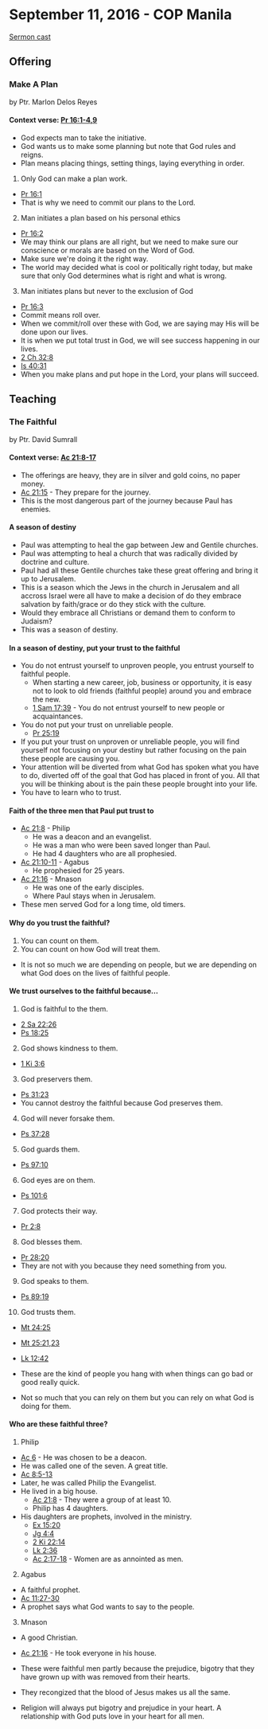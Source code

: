 # September 11, 2016 - COP Manila

[Sermon cast](http://livestream.com/cathedralofpraise/cathedralofpraiseph/videos/135349910)

## Offering

### Make A Plan
by Ptr. Marlon Delos Reyes

#### Context verse: [Pr 16:1-4,9](http://www.biblestudytools.com/proverbs/passage/?q=proverbs+16:1-4)

- God expects man to take the initiative.
- God wants us to make some planning but note that God rules and reigns.
- Plan means placing things, setting things, laying everything in order.


1. Only God can make a plan work.
  - [Pr 16:1](http://www.biblestudytools.com/proverbs/16-1.html)
  - That is why we need to commit our plans to the Lord.
2. Man initiates a plan based on his personal ethics
  - [Pr 16:2](http://www.biblestudytools.com/proverbs/16-2.html)
  - We may think our plans are all right, but we need to make sure our conscience or morals are based on the Word of God.
  - Make sure we're doing it the right way.
  - The world may decided what is cool or politically right today, but make sure that only God determines what is right and what is wrong.
3. Man initiates plans but never to the exclusion of God
  - [Pr 16:3](http://www.biblestudytools.com/proverbs/16-3.html)
  - Commit means roll over.
  - When we commit/roll over these with God, we are saying may His will be done upon our lives.
  - It is when we put total trust in God, we will see success happening in our lives.
  - [2 Ch 32:8](http://www.biblestudytools.com/2-chronicles/32-8.html)
  - [Is 40:31](http://www.biblestudytools.com/isaiah/40-31.html)
  - When you make plans and put hope in the Lord, your plans will succeed.
  
## Teaching

### The Faithful
by Ptr. David Sumrall

#### Context verse: [Ac 21:8-17](http://www.biblestudytools.com/acts/passage/?q=acts+21:8-17)

- The offerings are heavy, they are in silver and gold coins, no paper money.
- [Ac 21:15](http://www.biblestudytools.com/acts/21-15.html) - They prepare for the journey.
- This is the most dangerous part of the journey because Paul has enemies. 

#### A season of destiny
- Paul was attempting to heal the gap between Jew and Gentile churches.
- Paul was attempting to heal a church that was radically divided by doctrine and culture.
- Paul had all these Gentile churches take these great offering and bring it up to Jerusalem.
- This is a season which the Jews in the church in Jerusalem and all accross Israel were all have to make a decision of do they embrace salvation by faith/grace or do they stick with the culture.
- Would they embrace all Christians or demand them to conform to Judaism?
- This was a season of destiny.

#### In a season of destiny, put your trust to the faithful
- You do not entrust yourself to unproven people, you entrust yourself to faithful people.
  - When starting a new career, job, business or opportunity, it is easy not to look to old friends (faithful people) around you and embrace the new.  
  - [1 Sam 17:39](http://www.biblestudytools.com/1-samuel/17-39.html) - You do not entrust yourself to new people or acquaintances.
- You do not put your trust on unreliable people.
  - [Pr 25:19](http://www.biblestudytools.com/proverbs/25-19.html) 
- If you put your trust on unproven or unreliable people, you will find yourself not focusing on your destiny but rather focusing on the pain these people are causing you.
- Your attention will be diverted from what God has spoken what you have to do, diverted off of the goal that God has placed in front of you. All that you will be thinking about is the pain these people brought into your life. 
- You have to learn who to trust.

#### Faith of the three men that Paul put trust to
- [Ac 21:8](http://www.biblestudytools.com/acts/21-8.html) - Philip 
  - He was a deacon and an evangelist.
  - He was a man who were been saved longer than Paul.
  - He had 4 daughters who are all prophesied.
- [Ac 21:10-11](http://www.biblestudytools.com/acts/passage/?q=acts+21:10-11) - Agabus 
  - He prophesied for 25 years.
- [Ac 21:16](http://www.biblestudytools.com/acts/21-16.html) - Mnason 
  - He was one of the early disciples. 
  - Where Paul stays when in Jerusalem.
- These men served God for a long time, old timers.

#### Why do you trust the faithful?
1. You can count on them.
2. You can count on how God will treat them.
  - It is not so much we are depending on people, but we are depending on what God does on the lives of faithful people.

#### We trust ourselves to the faithful because...
1. God is faithful to the them.
  - [2 Sa 22:26](http://www.biblestudytools.com/2-samuel/22-26.html)
  - [Ps 18:25](http://www.biblestudytools.com/psalms/18-25.html)
2. God shows kindness to them.
  - [1 Ki 3:6](http://www.biblestudytools.com/1-kings/3-6.html)
3. God preservers them.
  - [Ps 31:23](http://www.biblestudytools.com/psalms/31-23.html)
  - You cannot destroy the faithful because God preserves them.
4. God will never forsake them.
  - [Ps 37:28](http://www.biblestudytools.com/psalms/37-28.html)
5. God guards them. 
  - [Ps 97:10](http://www.biblestudytools.com/psalms/97-10.html)
6. God eyes are on them.
  - [Ps 101:6](http://www.biblestudytools.com/psalms/101-6.html)
7. God protects their way.
  - [Pr 2:8](http://www.biblestudytools.com/proverbs/2-8.html)
8. God blesses them.
  - [Pr 28:20](http://www.biblestudytools.com/proverbs/28-20.html)
  - They are not with you because they need something from you.
9. God speaks to them.
  - [Ps 89:19](http://www.biblestudytools.com/psalms/89-19.html)
10. God trusts them.
  - [Mt 24:25](http://www.biblestudytools.com/matthew/24-25.html)
  - [Mt 25:21,23](http://www.biblestudytools.com/passage/?q=matthew+25:21;+matthew+25:23)
  - [Lk 12:42](http://www.biblestudytools.com/luke/12-42.html)


- These are the kind of people you hang with when things can go bad or good really quick.
- Not so much that you can rely on them but you can rely on what God is doing for them.  

#### Who are these faithful three?
1. Philip
  - [Ac 6](http://www.biblestudytools.com/acts/6.html) - He was chosen to be a deacon.
  - He was called one of the seven. A great title. 
  - [Ac 8:5-13](http://www.biblestudytools.com/acts/passage/?q=acts+8:5-13)
  - Later, he was called Philip the Evangelist.
  - He lived in a big house. 
    - [Ac 21:8](http://www.biblestudytools.com/acts/21-8.html) - They were a group of at least 10.
    - Philip has 4 daughters.
  - His daughters are prophets, involved in the ministry.
    - [Ex 15:20](http://www.biblestudytools.com/exodus/15-20.html)
    - [Jg 4:4](http://www.biblestudytools.com/judges/4-4.html)
    - [2 Ki 22:14](http://www.biblestudytools.com/2-kings/22-14.html)
    - [Lk 2:36](http://www.biblestudytools.com/luke/2-36.html)
    - [Ac 2:17-18](http://www.biblestudytools.com/acts/passage/?q=acts+2:17-18) - Women are as annointed as men.
2. Agabus
  - A faithful prophet.
  - [Ac 11:27-30](http://www.biblestudytools.com/acts/passage/?q=acts+11:27-30)
  - A prophet says what God wants to say to the people. 
3. Mnason
  - A good Christian. 
  - [Ac 21:16](http://www.biblestudytools.com/acts/21-16.html) - He took everyone in his house. 


- These were faithful men partly because the prejudice, bigotry that they have grown up with was removed from their hearts. 
- They recongized that the blood of Jesus makes us all the same.
- Religion will always put bigotry and prejudice in your heart. A relationship with God puts love in your heart for all men.
